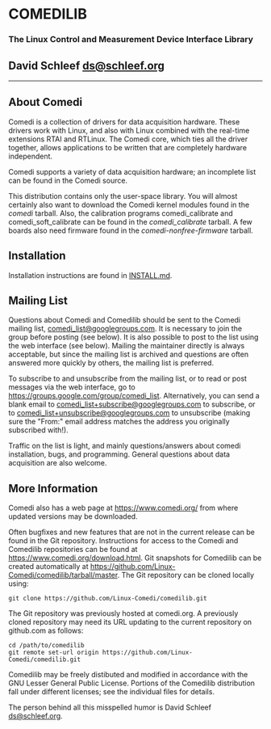 
#   COMEDILIB
### The Linux Control and Measurement Device Interface Library
##  David Schleef <ds@schleef.org>
---

## About Comedi

Comedi is a collection of drivers for data acquisition hardware.
These drivers work with Linux, and also with Linux combined with
the real-time extensions RTAI and RTLinux.  The Comedi core, which
ties all the driver together, allows applications to be written
that are completely hardware independent.

Comedi supports a variety of data acquisition hardware; an
incomplete list can be found in the Comedi source.

This distribution contains only the user-space library.  You will
almost certainly also want to download the Comedi kernel modules
found in the *comedi* tarball.  Also, the calibration programs
comedi_calibrate and comedi_soft_calibrate can be found in the
*comedi_calibrate* tarball.  A few boards also need firmware
found in the *comedi-nonfree-firmware* tarball.

## Installation

Installation instructions are found in [INSTALL.md](INSTALL.md).

## Mailing List

Questions about Comedi and Comedilib should be sent to the Comedi
mailing list, <comedi_list@googlegroups.com>.  It is necessary to
join the group before posting (see below).  It is also possible to
post to the list using the web interface (see below).  Mailing the
maintainer directly is always acceptable, but since the mailing list
is archived and questions are often answered more quickly by others,
the mailing list is preferred.

To subscribe to and unsubscribe from the mailing list, or to read or
post messages via the web interface, go to
<https://groups.google.com/group/comedi_list>.  Alternatively, you
can send a blank email to <comedi_list+subscribe@googlegroups.com>
to subscribe, or to <comedi_list+unsubscribe@googlegroups.com> to
unsubscribe (making sure the "From:" email address matches the
address you originally subscribed with!).

Traffic on the list is light, and mainly questions/answers about
comedi installation, bugs, and programming.  General questions
about data acquisition are also welcome.

## More Information

Comedi also has a web page at <https://www.comedi.org/> from where
updated versions may be downloaded.

Often bugfixes and new features that are not in the current release
can be found in the Git repository.  Instructions for access to the
Comedi and Comedilib repositories can be found at
<https://www.comedi.org/download.html>.  Git snapshots for Comedilib
can be created automatically at
<https://github.com/Linux-Comedi/comedilib/tarball/master>.  The Git
repository can be cloned locally using:

    git clone https://github.com/Linux-Comedi/comedilib.git

The Git repository was previously hosted at comedi.org.  A previously
cloned repository may need its URL updating to the current repository
on github.com as follows:

    cd /path/to/comedilib
    git remote set-url origin https://github.com/Linux-Comedi/comedilib.git

Comedilib may be freely distibuted and modified in accordance with
the GNU Lesser General Public License.  Portions of the Comedilib
distribution fall under different licenses; see the individual files
for details.

The person behind all this misspelled humor is David Schleef
<ds@schleef.org>.

